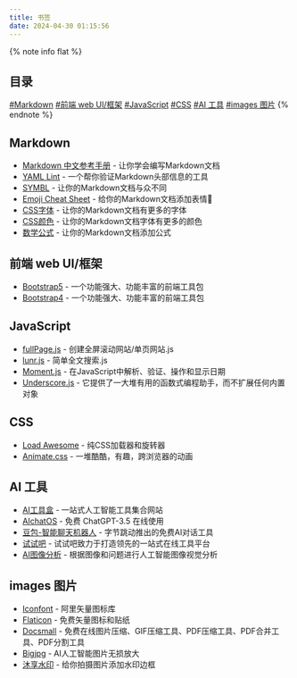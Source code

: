 ```yaml
---
title: 书签
date: 2024-04-30 01:15:56
---
```


{% note info flat %}
## 目录
[#Markdown](#Markdown) [#前端 web UI/框架](#前端-web-UI-框架) [#JavaScript](#JavaScript) [#CSS](#CSS) [#AI 工具](#AI-工具) [#images 图片](#images-图片)
{% endnote %}

## Markdown

- [Markdown 中文参考手册](https://www.markdown.xyz/) - 让你学会编写Markdown文档
- [YAML Lint](https://www.yamllint.com/) - 一个帮你验证Markdown头部信息的工具
- [SYMBL](https://symbl.cc/cn/) - 让你的Markdown文档与众不同
- [Emoji Cheat Sheet](https://www.webfx.com/tools/emoji-cheat-sheet/) - 给你的Markdown文档添加表情🍁
- [CSS字体](https://www.jb51.net/css/67658.html) - 让你的Markdown文档有更多的字体
- [CSS颜色](http://xh.5156edu.com/page/z1015m9220j18754.html) - 让你的Markdown文档字体有更多的颜色
- [数学公式](https://blog.csdn.net/mingzhuo_126/article/details/82722455) - 让你的Markdown文档添加公式

## 前端 web UI/框架

- [Bootstrap5](https://getbootstrap.com/docs/5.2/getting-started/introduction/) - 一个功能强大、功能丰富的前端工具包
- [Bootstrap4](https://getbootstrap.com/docs/4.6/getting-started/introduction/) - 一个功能强大、功能丰富的前端工具包

## JavaScript

- [fullPage.js](https://alvarotrigo.com/fullPage/zh/) - 创建全屏滚动网站/单页网站.js
- [lunr.js](http://lunrjs.com/) - 简单全文搜索.js
- [Moment.js](http://momentjs.com/) - 在JavaScript中解析、验证、操作和显示日期
- [Underscore.js](http://underscorejs.org/) - 它提供了一大堆有用的函数式编程助手，而不扩展任何内置对象

## CSS

- [Load Awesome](http://github.danielcardoso.net/load-awesome/animations.html) - 纯CSS加载器和旋转器
- [Animate.css](https://github.com/daneden/animate.css) - 一堆酷酷，有趣，跨浏览器的动画

## AI 工具

- [AI工具盒](https://ai-bot.cn/) - 一站式人工智能工具集合网站
- [AIchatOS](https://chat18.aichatos.xyz/) - 免费 ChatGPT-3.5 在线使用
- [豆包-智能聊天机器人](https://www.doubao.com/) - 字节跳动推出的免费AI对话工具
- [试试吧](https://try8.cn/) - 试试吧致力于打造领先的一站式在线工具平台
- [AI图像分析](https://try8.cn/tool/ai/imgvision) - 根据图像和问题进行人工智能图像视觉分析

## images 图片

- [Iconfont](https://www.iconfont.cn/search/index?searchType=icon&page=1&fromCollection=-1) - 阿里矢量图标库
- [Flaticon](https://www.flaticon.com/) - 免费矢量图标和贴纸
- [Docsmall](https://docsmall.com/) - 免费在线图片压缩、GIF压缩工具、PDF压缩工具、PDF合并工具、PDF分割工具
- [Bigjpg](https://bigjpg.com/) - AI人工智能图片无损放大
- [沐享水印](https://mark.immers.icu/mi) - 给你拍摄图片添加水印边框
